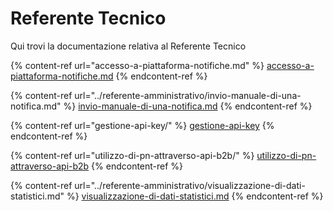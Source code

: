 # Referente Tecnico

Qui trovi la documentazione relativa al Referente Tecnico

{% content-ref url="accesso-a-piattaforma-notifiche.md" %}
[accesso-a-piattaforma-notifiche.md](accesso-a-piattaforma-notifiche.md)
{% endcontent-ref %}

{% content-ref url="../referente-amministrativo/invio-manuale-di-una-notifica.md" %}
[invio-manuale-di-una-notifica.md](../referente-amministrativo/invio-manuale-di-una-notifica.md)
{% endcontent-ref %}

{% content-ref url="gestione-api-key/" %}
[gestione-api-key](gestione-api-key/)
{% endcontent-ref %}

{% content-ref url="utilizzo-di-pn-attraverso-api-b2b/" %}
[utilizzo-di-pn-attraverso-api-b2b](utilizzo-di-pn-attraverso-api-b2b/)
{% endcontent-ref %}

{% content-ref url="../referente-amministrativo/visualizzazione-di-dati-statistici.md" %}
[visualizzazione-di-dati-statistici.md](../referente-amministrativo/visualizzazione-di-dati-statistici.md)
{% endcontent-ref %}

